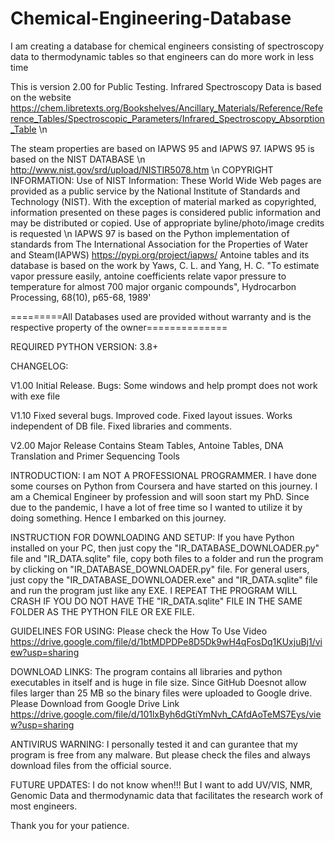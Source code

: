 # Chemical-Engineering-Database
I am creating a database for chemical engineers consisting of spectroscopy data to thermodynamic tables so that engineers can do more work in less time

This is version 2.00 for Public Testing.
Infrared Spectroscopy Data is based on the website
https://chem.libretexts.org/Bookshelves/Ancillary_Materials/Reference/Reference_Tables/Spectroscopic_Parameters/Infrared_Spectroscopy_Absorption_Table \n

The steam properties are based on IAPWS 95 and IAPWS 97. IAPWS 95 is based on the NIST DATABASE \n
http://www.nist.gov/srd/upload/NISTIR5078.htm \n
COPYRIGHT INFORMATION:
Use of NIST Information: These World Wide Web pages are provided as a public service by the National Institute of Standards and Technology (NIST). With the exception of material marked as copyrighted, information presented on these pages is considered public information and may be distributed or copied. Use of appropriate byline/photo/image credits is requested \n
IAPWS 97 is based on the Python implementation of standards from The International Association for the Properties of Water and Steam(IAPWS)
https://pypi.org/project/iapws/
Antoine tables and its database is based on the work by
Yaws, C.  L.  and Yang, H.  C. "To estimate vapor pressure easily, antoine coefficients relate vapor pressure to temperature for almost 700 major organic compounds", Hydrocarbon Processing, 68(10), p65-68, 1989'

=========All Databases used are provided without warranty and is the respective property of the owner==============

REQUIRED PYTHON VERSION: 3.8+

CHANGELOG:

V1.00
Initial Release. Bugs: Some windows and help prompt does not work with exe file

V1.10
Fixed several bugs.
Improved code.
Fixed layout issues.
Works independent of DB file.
Fixed libraries and comments.

V2.00
Major Release
Contains Steam Tables, Antoine Tables, DNA Translation and Primer Sequencing Tools

INTRODUCTION:
I am NOT A PROFESSIONAL PROGRAMMER. I have done some courses on Python from Coursera and have started on this journey. I am a Chemical Engineer by profession and will soon start my PhD. Since due to the pandemic, I have a lot of free time so I wanted to utilize it by doing something. Hence I embarked on this journey.

INSTRUCTION FOR DOWNLOADING AND SETUP:
If you have Python installed on your PC, then just copy the "IR_DATABASE_DOWNLOADER.py" file and "IR_DATA.sqlite" file, copy both files to a folder and run the program by clicking on "IR_DATABASE_DOWNLOADER.py" file. For general users, just copy the "IR_DATABASE_DOWNLOADER.exe" and "IR_DATA.sqlite" file and run the program just like any EXE.
I REPEAT THE PROGRAM WILL CRASH IF YOU DO NOT HAVE THE "IR_DATA.sqlite" FILE IN THE SAME FOLDER AS THE PYTHON FILE OR EXE FILE.

GUIDELINES FOR USING:
Please check the How To Use Video
https://drive.google.com/file/d/1btMDPDPe8D5Dk9wH4qFosDq1KUxjuBj1/view?usp=sharing

DOWNLOAD LINKS:
The program contains all libraries and python executables in itself and is huge in file size. Since GitHub Doesnot allow files larger than 25 MB so the binary files were uploaded to Google drive. Please Download from Google Drive Link
https://drive.google.com/file/d/101lxByh6dGtiYmNvh_CAfdAoTeMS7Eys/view?usp=sharing

ANTIVIRUS WARNING:
I personally tested it and can gurantee that my program is free from any malware. But please check the files and always download files from the official source. 

FUTURE UPDATES:
I do not know when!!! But I want to add UV/VIS, NMR, Genomic Data and thermodynamic data that facilitates the research work of most engineers.

Thank you for your patience.
